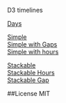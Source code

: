 D3 timelines 

<a href="https://denisemauldin.github.io/timeline/days.html">Days</a><br />

<a href="https://denisemauldin.github.io/timeline/index.html">Simple</a><br />
<a href="https://denisemauldin.github.io/timeline/gap.html">Simple with Gaps</a><br />
<a href="https://denisemauldin.github.io/timeline/hours.html">Simple with hours</a><br />

<a href="https://denisemauldin.github.io/timeline/stackable.html">Stackable</a><br />
<a href="https://denisemauldin.github.io/timeline/stackable_hours.html">Stackable Hours</a><br />
<a href="https://denisemauldin.github.io/timeline/stackable_gap.html">Stackable Gap</a><br />

##License
MIT
